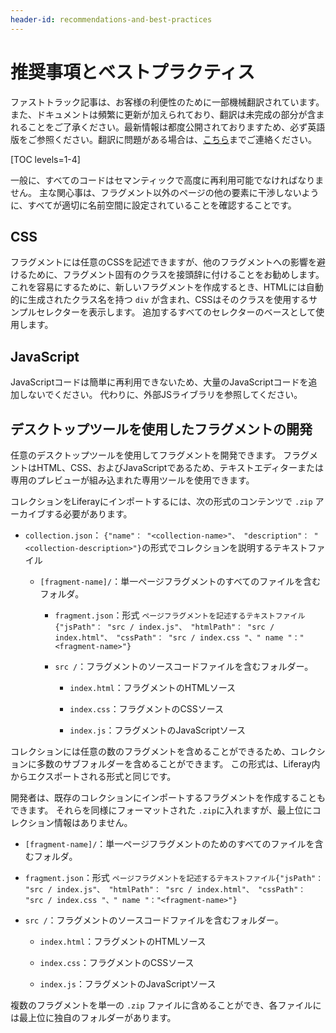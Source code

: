 ```yaml
---
header-id: recommendations-and-best-practices
---
```


# 推奨事項とベストプラクティス

<p class="alert alert-info"><span class="wysiwyg-color-blue120">ファストトラック記事は、お客様の利便性のために一部機械翻訳されています。また、ドキュメントは頻繁に更新が加えられており、翻訳は未完成の部分が含まれることをご了承ください。最新情報は都度公開されておりますため、必ず英語版をご参照ください。翻訳に問題がある場合は、<a href="mailto:support-content-jp@liferay.com">こちら</a>までご連絡ください。</span></p>

[TOC levels=1-4]

一般に、すべてのコードはセマンティックで高度に再利用可能でなければなりません。 主な関心事は、フラグメント以外のページの他の要素に干渉しないように、すべてが適切に名前空間に設定されていることを確認することです。

## CSS

フラグメントには任意のCSSを記述できますが、他のフラグメントへの影響を避けるために、フラグメント固有のクラスを接頭辞に付けることをお勧めします。 これを容易にするために、新しいフラグメントを作成するとき、HTMLには自動的に生成されたクラス名を持つ `div` が含まれ、CSSはそのクラスを使用するサンプルセレクターを表示します。 追加するすべてのセレクターのベースとして使用します。

## JavaScript

JavaScriptコードは簡単に再利用できないため、大量のJavaScriptコードを追加しないでください。 代わりに、外部JSライブラリを参照してください。

## デスクトップツールを使用したフラグメントの開発

任意のデスクトップツールを使用してフラグメントを開発できます。 フラグメントはHTML、CSS、およびJavaScriptであるため、テキストエディターまたは専用のプレビューが組み込まれた専用ツールを使用できます。

コレクションをLiferayにインポートするには、次の形式のコンテンツで `.zip` アーカイブする必要があります。

  - `collection.json`： `{"name"： "<collection-name>"、 "description"： "<collection-description>"}`の形式でコレクションを説明するテキストファイル

      - `[fragment-name]/`：単一ページフラグメントのすべてのファイルを含むフォルダ。

          - `fragment.json`：形式 `ページフラグメントを記述するテキストファイル{"jsPath"： "src / index.js"、 "htmlPath"： "src / index.html"、 "cssPath"： "src / index.css "、" name "："<fragment-name>"}`

          - `src /`：フラグメントのソースコードファイルを含むフォルダー。

              - `index.html`：フラグメントのHTMLソース

              - `index.css`：フラグメントのCSSソース

              - `index.js`：フラグメントのJavaScriptソース

コレクションには任意の数のフラグメントを含めることができるため、コレクションに多数のサブフォルダーを含めることができます。 この形式は、Liferay内からエクスポートされる形式と同じです。

開発者は、既存のコレクションにインポートするフラグメントを作成することもできます。 それらを同様にフォーマットされた `.zip`に入れますが、最上位にコレクション情報はありません。

  - `[fragment-name]/`：単一ページフラグメントのためのすべてのファイルを含むフォルダ。

  - `fragment.json`：形式 `ページフラグメントを記述するテキストファイル{"jsPath"： "src / index.js"、 "htmlPath"： "src / index.html"、 "cssPath"： "src / index.css "、" name "："<fragment-name>"}`

  - `src /`：フラグメントのソースコードファイルを含むフォルダー。

      - `index.html`：フラグメントのHTMLソース

      - `index.css`：フラグメントのCSSソース

      - `index.js`：フラグメントのJavaScriptソース

複数のフラグメントを単一の `.zip` ファイルに含めることができ、各ファイルには最上位に独自のフォルダーがあります。
